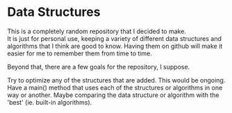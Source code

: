 Data Structures
===============

This is a completely random repository that I decided to make.  
It is just for personal use, keeping a variety of different data structures and algorithms that I think are good to know.
Having them on github will make it easier for me to remember them from time to time.  

Beyond that, there are a few goals for the repository, I suppose. 

Try to optimize any of the structures that are added.  This would be ongoing.
Have a main() method that uses each of the structures or algorithms in one way or another.  Maybe comparing the data structure or algorithm with the 'best' (ie. built-in algorithms).